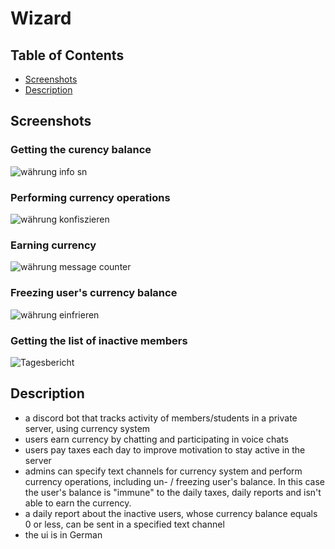 # Wizard

## Table of Contents

- [Screenshots](#screenshots)
- [Description](#description)

## Screenshots

### Getting the curency balance
<p>
  <img style="max-width: 100%; height: auto;" alt="währung info sn" src="https://github.com/user-attachments/assets/d4c9a805-4b5c-48c2-bd0a-b522b1b69886">
</p>

### Performing currency operations

<p>
  <img style="max-width: 100%; height: auto;" alt="währung konfiszieren" src="https://github.com/user-attachments/assets/1e389a85-5b86-4470-94da-8ec7a28c908c">
</p>

### Earning currency
<p>
  <img style="max-width: 100%; height: auto;" alt="währung message counter" src="https://github.com/user-attachments/assets/5eca9a23-806c-4bbe-aaf0-9a19be22afb5">

</p>

### Freezing user's currency balance
<p>
  <img style="max-width: 100%; height: auto;" alt="währung einfrieren" src="https://github.com/user-attachments/assets/0c3f51b6-bae1-41dc-b308-757411d8f05c">
</p>

### Getting the list of inactive members
<p>
  <img style="max-width: 100%; height: auto;" alt="Tagesbericht " src="https://github.com/user-attachments/assets/0141216a-844a-42be-99ee-475b2a51ecf5">
</p>

## Description
- a discord bot that tracks activity of members/students in a private server, using currency system
- users earn currency by chatting and participating in voice chats
- users pay taxes each day to improve motivation to stay active in the server
- admins can specify text channels for currency system and perform currency operations, including un- / freezing user's balance. In this case the user's balance is "immune" to the daily taxes, daily reports and isn't able to earn the currency. 
- a daily report about the inactive users, whose currency balance equals 0 or less, can be sent in a specified text channel
- the ui is in German
  

